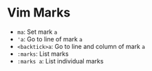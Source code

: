 # Vim Marks

- `ma`: Set mark `a`
- `'a`: Go to line of mark `a`
- `<backtick>a`: Go to line and column of mark `a`
- `:marks`: List marks
- `:marks a`: List individual marks
